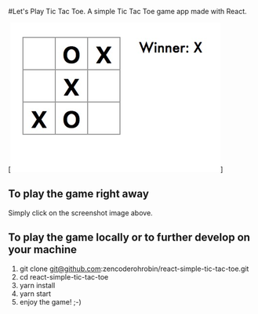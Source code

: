 #Let's Play Tic Tac Toe.
A simple Tic Tac Toe game app made with React.

[![](https://github.com/zencoderohrobin/react-simple-tic-tac-toe/blob/master/simple-ttt-screenshot.jpg)]

## To play the game right away
Simply click on the screenshot image above. 

## To play the game locally or to further develop on your machine
1. git clone git@github.com:zencoderohrobin/react-simple-tic-tac-toe.git
2. cd react-simple-tic-tac-toe
3. yarn install
4. yarn start
5. enjoy the game! ;-)

